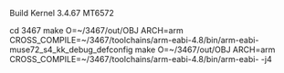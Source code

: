 Build Kernel 3.4.67 MT6572


cd 3467
make O=~/3467/out/OBJ ARCH=arm CROSS_COMPILE=~/3467/toolchains/arm-eabi-4.8/bin/arm-eabi- muse72_s4_kk_debug_defconfig
make O=~/3467/out/OBJ ARCH=arm CROSS_COMPILE=~/3467/toolchains/arm-eabi-4.8/bin/arm-eabi- -j4
